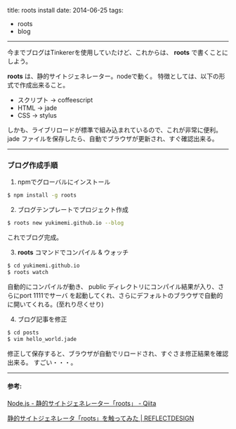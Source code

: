 title: roots install
date: 2014-06-25
tags:
  - roots
  - blog
---

今までブログはTinkererを使用していたけど、これからは、 **roots** で書くことにしよう。

**roots** は、静的サイトジェネレーター。nodeで動く。
特徴としては、以下の形式で作成出来ること。

* スクリプト -> coffeescript
* HTML -> jade
* CSS -> stylus

しかも、ライブリロードが標準で組み込まれているので、これが非常に便利。
jade ファイルを保存したら、自動でブラウザが更新され、すぐ確認出来る。

---
### ブログ作成手順
1. npmでグローバルにインストール

  ```sh
  $ npm install -g roots
  ```

2. ブログテンプレートでプロジェクト作成

  ```sh
  $ roots new yukimemi.github.io --blog
  ```
  これでブログ完成。

3. **roots** コマンドでコンパイル & ウォッチ

  ```sh
  $ cd yukimemi.github.io
  $ roots watch
  ```

  自動的にコンパイルが動き、 public ディレクトリにコンパイル結果が入り、さらにport 1111でサーバ
  を起動してくれ、さらにデフォルトのブラウザで自動的に開いてくれる。(至れり尽くせり)

4. ブログ記事を修正

  ```sh
  $ cd posts
  $ vim hello_world.jade
  ```

  修正して保存すると、ブラウザが自動でリロードされ、すぐさま修正結果を確認出来る。
  すごい・・・。

---
#### 参考:
[Node.js - 静的サイトジェネレーター「roots」 - Qiita](http://qiita.com/morishitter/items/b708a11e09b6fcb2f751)

[静的サイトジェネレータ「roots」を触ってみた | REFLECTDESIGN](http://re-dzine.net/2013/02/roots/)

